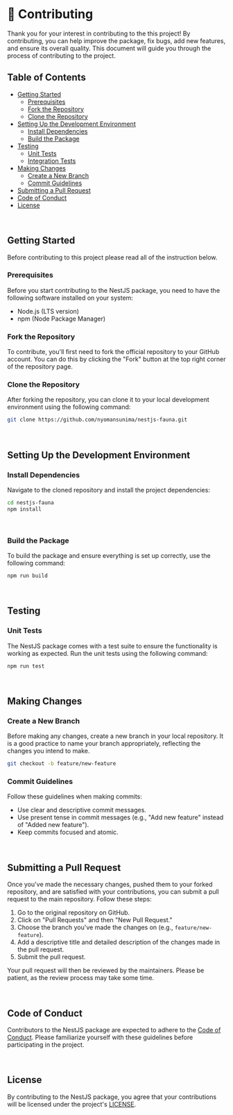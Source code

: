 # 🩷 Contributing

Thank you for your interest in contributing to the this project! By contributing, you can help improve the package, fix bugs, add new features, and ensure its overall quality. This document will guide you through the process of contributing to the project.

## Table of Contents

- [Getting Started](#getting-started)
  - [Prerequisites](#prerequisites)
  - [Fork the Repository](#fork-the-repository)
  - [Clone the Repository](#clone-the-repository)
- [Setting Up the Development Environment](#setting-up-the-development-environment)
  - [Install Dependencies](#install-dependencies)
  - [Build the Package](#build-the-package)
- [Testing](#testing)
  - [Unit Tests](#unit-tests)
  - [Integration Tests](#integration-tests)
- [Making Changes](#making-changes)
  - [Create a New Branch](#create-a-new-branch)
  - [Commit Guidelines](#commit-guidelines)
- [Submitting a Pull Request](#submitting-a-pull-request)
- [Code of Conduct](#code-of-conduct)
- [License](#license)

<br/>

## Getting Started

Before contributing to this project please read all of the instruction below.

### Prerequisites

Before you start contributing to the NestJS package, you need to have the following software installed on your system:

- Node.js (LTS version)
- npm (Node Package Manager)

### Fork the Repository

To contribute, you'll first need to fork the official repository to your GitHub account. You can do this by clicking the "Fork" button at the top right corner of the repository page.

### Clone the Repository

After forking the repository, you can clone it to your local development environment using the following command:

```bash
git clone https://github.com/nyomansunima/nestjs-fauna.git
```

<br/>

## Setting Up the Development Environment

### Install Dependencies

Navigate to the cloned repository and install the project dependencies:

```bash
cd nestjs-fauna
npm install
```

<br/>

### Build the Package

To build the package and ensure everything is set up correctly, use the following command:

```bash
npm run build
```

<br/>

## Testing

### Unit Tests

The NestJS package comes with a test suite to ensure the functionality is working as expected. Run the unit tests using the following command:

```bash
npm run test
```

<br/>

## Making Changes

### Create a New Branch

Before making any changes, create a new branch in your local repository. It is a good practice to name your branch appropriately, reflecting the changes you intend to make.

```bash
git checkout -b feature/new-feature
```

### Commit Guidelines

Follow these guidelines when making commits:

- Use clear and descriptive commit messages.
- Use present tense in commit messages (e.g., "Add new feature" instead of "Added new feature").
- Keep commits focused and atomic.

<br/>

## Submitting a Pull Request

Once you've made the necessary changes, pushed them to your forked repository, and are satisfied with your contributions, you can submit a pull request to the main repository. Follow these steps:

1. Go to the original repository on GitHub.
2. Click on "Pull Requests" and then "New Pull Request."
3. Choose the branch you've made the changes on (e.g., `feature/new-feature`).
4. Add a descriptive title and detailed description of the changes made in the pull request.
5. Submit the pull request.

Your pull request will then be reviewed by the maintainers. Please be patient, as the review process may take some time.

<br/>

## Code of Conduct

Contributors to the NestJS package are expected to adhere to the [Code of Conduct](CODE_OF_CONDUCT.md). Please familiarize yourself with these guidelines before participating in the project.

<br/>

## License

By contributing to the NestJS package, you agree that your contributions will be licensed under the project's [LICENSE](LICENSE).
